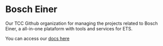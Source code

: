 # Bosch Einer
Our TCC Github organization for managing the projects related to Bosch Einer, a all-in-one plataform with tools and services for ETS.

You can access our [docs here](https://docs-einer.vercel.app/)
